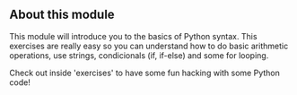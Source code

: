 About this module
-------------------

This module will introduce you to the basics of Python syntax. This exercises are really easy so you can understand how to do basic arithmetic operations, use strings, condicionals (if, if-else) and some for looping.

Check out inside 'exercises' to have some fun hacking with some Python code!
